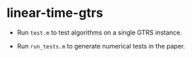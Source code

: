 # linear-time-gtrs

- Run `test.m` to test algorithms on a single GTRS instance.

- Run `run_tests.m` to generate numerical tests in the paper.
